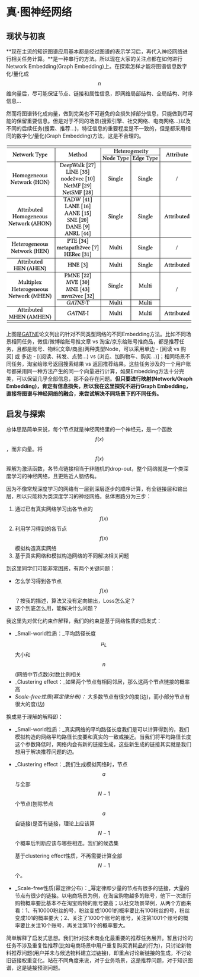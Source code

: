 # 真·图神经网络

## **现状与初衷**

**现在主流的知识图谱应用基本都是经过图谱的表示学习后，再代入神经网络进行相关任务计算。**是一种串行的方法。所以现在大家的关注点都在如何进行Network Embedding\(Graph Embedding\)上。在探索怎样才能将图谱信息数字化/量化成 $$n$$ 维向量后，尽可能保证节点、链接和属性信息，即网络局部结构、全局结构、时序信息...

然而将图谱转化成向量，做到完美也不可避免的会损失掉部分信息，只能做到尽可能的保留重要信息。但是对于不同的场景\(搜索引擎、社交网络、电商网络...\)以及不同的后续任务\(搜索、推荐...\)，特征信息的重要程度是不一致的，但是都采用相同的数字化/量化\(Graph Embedding\)方法，这是不合理的。

![GATNE&#x8BBA;&#x6587;&#x4E2D;&#x603B;&#x7ED3;&#x9488;&#x5BF9;&#x5404;&#x7C7B;&#x578B;&#x7F51;&#x7EDC;&#x7684;&#x4E0D;&#x540C;&#x65B9;&#x6CD5;](../../../.gitbook/assets/gatne.png)

上图是[GATNE](https://github.com/THUDM/GATNE)论文列出的针对不同类型网络的不同Embedding方法。比如不同场景相同任务，微信/微博给账号推文章 vs 淘宝/京东给账号推商品，都是推荐任务，且都是账号、物料\(文章/商品\)两种类型Node，可以采用单边 - \[阅读 vs 购买\] 或 多边 - \[\(阅读、转发、点赞...\) vs \(浏览、加购物车、购买...\)\]；相同场景不同任务，淘宝给账号返回搜索结果 vs 返回推荐结果。这些任务涉及的一个用户账号都采用同一种方法产生的同一个向量进行计算，如果Embedding方法十分完美，可以保留几乎全部信息，那不会存在问题。**但只要进行映射\(Network/Graph Embedding\)，肯定有信息损失，所以我在这里探究不进行Graph Embedding，直接将图谱与神经网络的融合，来尝试解决不同场景下的不同任务。**

## 启发与探索

总体思路简单来说，每个节点就是神经网络里的一个神经元，是一个函数 $$f(x)$$ ，而非向量。将 $$f(x)$$ 理解为激活函数，各节点链接相当于非随机的drop-out，整个网络就是一个类深度学习的神经网络，且更贴近人脑结构。

因为不像常规深度学习的网络有一层到深层逐步的顺序计算，有全链接层和输出层，所以只能称为类深度学习的神经网络。总体思路分为三步：

1. 通过已有真实网络学习出各节点的 $$f(x)$$ 
2. 利用学习得到的各节点 $$f(x)$$ 模拟构造真实网络
3. 基于真实网络和模拟构造网络的不同解决相关问题

到这里同学们可能非常困惑，有两个关键问题：

* 怎么学习得到各节点 $$f(x)$$ ？按我的描述，算法又没有定向输出，Loss怎么定？
* 这个到底怎么用，能解决什么问题？

我这里先对优化约束作解释，我们的约束是基于网络性质的启发式：

* _Small-world性质：_平均路径长度 $$\mu_L$$大小和 $$n$$\(网络中节点数\)对数比例相关
* _Clustering effect：_如果两个节点有相同邻居，那么这两个节点链接的概率高
* _Scale-free性质\(幂定律分布\)：_ 大多数节点有很少的度\(边\)，而小部分节点有很大的度\(边\)

换成易于理解的解释即：

* _Small-world性质：_真实网络的平均路径长度我们是可以计算得到的，我们模拟构造的网络平均路径长度要和真实的一致或接近。当我们将平均路径长度这个参数降低时，网络内会有新的链接生成，这些新生成的链接其实就是我们想用于解决推荐问题的边。
* _Clustering effect：_我们生成模拟网络时，节点 $$a$$ 与全部 $$N-1$$ 个节点\(刨除节点 $$a$$ 自链接\)是否有链接，理论上应该算 $$N-1$$ 个概率后判断应该与哪些相连。我们的候选集

  基于clustering effect性质，不再需要计算全部 $$N-1$$ 个。

* _Scale-free性质\(幂定律分布\)：_幂定律即少量的节点有很多的链接，大量的节点有很少的链接。以电商场景为例，在淘宝购物越多的账号，他下一次进行购物概率要比基本不在淘宝购物的账号要高；以社交场景举例，从两个方面来看：1、有10000粉丝的号，粉丝变成10001的概率要比有100粉丝的号，粉丝变成101的概率要大；2、关注了1000个账号的账号，关注第1001个账号的概率要比关注10个账号，再关注第11个的概率要大。

简单解释了启发式思想。我们针对技术商业化最重要的推荐任务展开。暂且讨论的任务不涉及重复性推荐\(比如电商场景中用户重复购买消耗品的行为\)，只讨论新物料推荐问题\(用户并未与候选物料建立过链接\)，即重点讨论新链接的生成，不讨论旧链接权重变化。站在不同角度来说，对于业务场景，这是推荐问题，对于知识图谱，这是链接预测问题。





